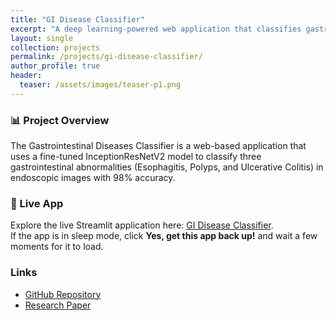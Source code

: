 ```yaml
---
title: "GI Disease Classifier"
excerpt: "A deep learning-powered web application that classifies gastrointestinal diseases from endoscopic images with 98% accuracy."
layout: single
collection: projects
permalink: /projects/gi-disease-classifier/
author_profile: true
header:
  teaser: /assets/images/teaser-p1.png
---
```


### 📊 Project Overview
The Gastrointestinal Diseases Classifier is a web-based application that uses a fine-tuned InceptionResNetV2 model to classify three gastrointestinal abnormalities (Esophagitis, Polyps, and Ulcerative Colitis) in endoscopic images with 98% accuracy.

### 🔗 Live App
Explore the live Streamlit application here: [GI Disease Classifier](https://gidiseaseclassifier.streamlit.app/).  
If the app is in sleep mode, click **Yes, get this app back up!** and wait a few moments for it to load.

### Links
- [GitHub Repository](https://github.com/byahmedali/GIDiseaseClassifier)
- [Research Paper](https://peerj.com/articles/cs-2587/)